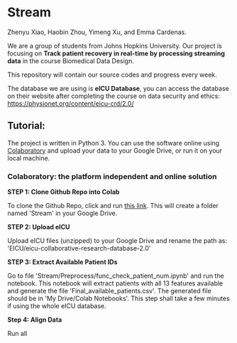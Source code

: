 # Stream

Zhenyu Xiao, Haobin Zhou, Yimeng Xu, and Emma Cardenas.

We are a group of students from Johns Hopkins University. Our project is focusing on **Track patient recovery in real-time by processing streaming data** in the course Biomedical Data Design.

This repository will contain our source codes and progress every week.

The database we are using is **eICU Database**, you can access the database on their website after completing the course on data security and ethics: https://physionet.org/content/eicu-crd/2.0/

## <a name="Tutorial">Tutorial:</a>
The project is written in Python 3. You can use the software online using [Colaboratory](#Colaboratory) and upload your data to your Google Drive, or run it on your local machine. 

### <a name="Colaboratory">Colaboratory:</a> the platform independent and online solution

**STEP 1: Clone Github Repo into Colab**

To clone the Github Repo, click and run [this link](https://colab.research.google.com/drive/10gxtdar30BKisl2nQVtBzF25HMZpFht3?usp=drive_linkhttps://colab.research.google.com/drive/10gxtdar30BKisl2nQVtBzF25HMZpFht3?usp=drive_link). This will create a folder named 'Stream' in your Google Drive.


**STEP 2: Upload eICU**

Upload eICU files (unzipped) to your Google Drive and rename the path as: 'EICU/eicu-collaborative-research-database-2.0'


**STEP 3: Extract Available Patient IDs**

Go to file 'Stream/Preprocess/func_check_patient_num.ipynb' and run the notebook. This notebook will extract patients with all 13 features available and generate the file 'Final_available_patients.csv'. The generated file should be in 'My Drive/Colab Notebooks'. This step shall take a few minutes if using the whole eICU database.


**Step 4: Align Data**

Run all 




